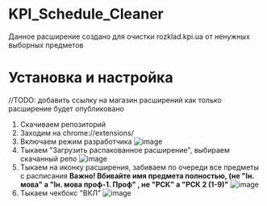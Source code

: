 # KPI_Schedule_Cleaner
Данное расширение создано для очистки rozklad.kpi.ua от ненужных выборных предметов

# Установка и настройка
//TODO: добавить ссылку на магазин расширений как только расширение будет опубликовано

1) Скачиваем репозиторий
2) Заходим на chrome://extensions/
3) Включаем режим разработчика 
![image](https://user-images.githubusercontent.com/33464332/131471858-88ac93ce-7d7e-428e-be34-fb1254d231c9.png)
4) Тыкаем "Загрузить распакованное расширение", выбираем скачанный репо
![image](https://user-images.githubusercontent.com/33464332/131471979-83e299f1-624e-4129-8059-40b0c4e7ed3c.png)
5) Тыкаем на иконку расширения, забиваем по очереди все предметы с расписания
 **Важно! Вбивайте имя предмета полностью, (не "Ін. мова" а "Ін. мова проф-1. Проф" , не "РСК" а "РСК 2 (1-9)"**
![image](https://user-images.githubusercontent.com/33464332/131473369-4f823f35-e06c-4674-a483-03d4af4d19dc.png)
6) Тыкаем чекбокс "ВКЛ"
![image](https://user-images.githubusercontent.com/33464332/131473415-b7d9cbba-c26f-4993-95e9-bf4cac448e76.png)

